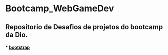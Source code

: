 # Bootcamp_WebGameDev
## Repositorio de Desafios de projetos do bootcamp da Dio.

#### * [bootstrap](https://davidsonrb.github.io/Bootcamp_WebGameDev/bootstrap/)
